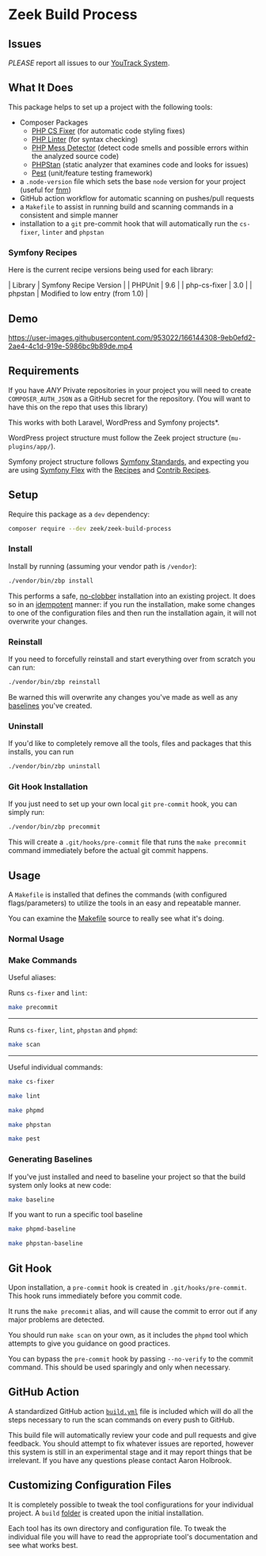 # Zeek Build Process

## Issues
*PLEASE* report all issues to our [YouTrack System](https://youtrack.redpandacoding.com/youtrack/issues/BP).

## What It Does
This package helps to set up a project with the following tools:

* Composer Packages
    * [PHP CS Fixer](https://github.com/FriendsOfPHP/PHP-CS-Fixer) (for automatic code styling fixes)
    * [PHP Linter](https://github.com/php-parallel-lint/PHP-Parallel-Lint) (for syntax checking)
    * [PHP Mess Detector](https://phpmd.org/) (detect code smells and possible errors within the analyzed source code)
    * [PHPStan](https://phpstan.org/) (static analyzer that examines code and looks for issues)
    * [Pest](https://pestphp.com/) (unit/feature testing framework)
* a `.node-version` file which sets the base `node` version for your project (useful for [fnm](https://github.com/Schniz/fnm))
* GitHub action workflow for automatic scanning on pushes/pull requests
* a `Makefile` to assist in running build and scanning commands in a consistent and simple manner
* installation to a `git` pre-commit hook that will automatically run the `cs-fixer`, `linter` and `phpstan`

### Symfony Recipes
Here is the current recipe versions being used for each library:

| Library | Symfony Recipe Version |
| PHPUnit | 9.6 |
| php-cs-fixer | 3.0 |
| phpstan | Modified to low entry (from 1.0) |

## Demo

https://user-images.githubusercontent.com/953022/166144308-9eb0efd2-2ae4-4c1d-919e-5986bc9b89de.mp4

## Requirements
If you have *ANY* Private repositories in your project you will need to create `COMPOSER_AUTH_JSON` as a GitHub secret for the repository. (You will want to have this on the repo that uses this library)

This works with both Laravel, WordPress and Symfony projects*.

WordPress project structure must follow the Zeek project structure (`mu-plugins/app/`).

Symfony project structure follows [Symfony Standards](https://symfony.com/doc/current/best_practices.html), and expecting you are using [Symfony Flex](https://symfony.com/components/Symfony%20Flex) with the [Recipes](https://github.com/symfony/recipes) and [Contrib Recipes](https://github.com/symfony/recipes-contrib).

## Setup
Require this package as a `dev` dependency:

```bash
composer require --dev zeek/zeek-build-process
```

### Install
Install by running (assuming your vendor path is `/vendor`):

```bash
./vendor/bin/zbp install
```

This performs a safe, [no-clobber](https://unix.stackexchange.com/questions/572294/why-is-cps-option-not-to-overwrite-files-called-no-clobber) installation into an existing project. It does so in an [idempotent](https://en.wikipedia.org/wiki/Idempotence) manner: if you run the installation, make some changes to one of the configuration files and then run the installation again, it will not overwrite your changes.

### Reinstall
If you need to forcefully reinstall and start everything over from scratch you can run:

```bash
./vendor/bin/zbp reinstall
```

Be warned this will overwrite any changes you've made as well as any [baselines](https://phpstan.org/user-guide/baseline) you've created.

### Uninstall

If you'd like to completely remove all the tools, files and packages that this installs, you can run

```bash
./vendor/bin/zbp uninstall
```

### Git Hook Installation

If you just need to set up your own local `git` `pre-commit` hook, you can simply run:

```bash
./vendor/bin/zbp precommit
```

This will create a `.git/hooks/pre-commit` file that runs the `make precommit` command immediately before the actual git commit happens.

## Usage

A `Makefile` is installed that defines the commands (with configured flags/parameters) to utilize the tools in an easy and repeatable manner.

You can examine the [Makefile](https://github.com/ZeekInteractive/zeek-build-process/blob/main/templates/Makefile) source to really see what it's doing.

### Normal Usage

### Make Commands

Useful aliases:

Runs `cs-fixer` and `lint`:
```bash
make precommit
```
---
Runs `cs-fixer`, `lint`, `phpstan` and `phpmd`:
```bash
make scan
```

---

Useful individual commands:
```bash
make cs-fixer
```
```bash
make lint
```
```bash
make phpmd
```
```bash
make phpstan
```
```bash
make pest
```

### Generating Baselines

If you've just installed and need to baseline your project so that the build system only looks at new code:
```bash
make baseline
```

If you want to run a specific tool baseline
```bash
make phpmd-baseline
```

```bash
make phpstan-baseline
```

## Git Hook
Upon installation, a `pre-commit` hook is created in `.git/hooks/pre-commit`. This hook runs immediately before you commit code.

It runs the `make precommit` alias, and will cause the commit to error out if any major problems are detected. 

You should run `make scan` on your own, as it includes the `phpmd` tool which attempts to give you guidance on good practices.

You can bypass the `pre-commit` hook by passing `--no-verify` to the commit command. This should be used sparingly and only when necessary.

## GitHub Action
A standardized GitHub action [`build.yml`](https://github.com/ZeekInteractive/zeek-build-process/blob/main/templates/build.yml) file is included which will do all the steps necessary to run the scan commands on every push to GitHub.

This build file will automatically review your code and pull requests and give feedback. You should attempt to fix whatever issues are reported, however this system is still in an experimental stage and it may report things that be irrelevant. If you have any questions please contact Aaron Holbrook.

## Customizing Configuration Files
It is completely possible to tweak the tool configurations for your individual project. A `build` [folder](https://github.com/ZeekInteractive/zeek-build-process/tree/main/build) is created upon the initial installation. 

Each tool has its own directory and configuration file. To tweak the individual file you will have to read the appropriate tool's documentation and see what works best.

